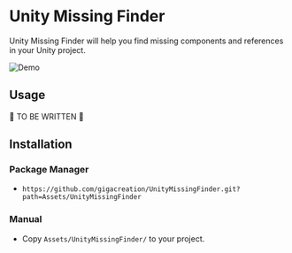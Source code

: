 # Unity Missing Finder

Unity Missing Finder will help you find missing components and references in your Unity project.

![Demo](https://user-images.githubusercontent.com/5264444/221176837-3d9cef1f-16d9-469b-9e46-7a047ef3ad58.png)

## Usage

🚧 TO BE WRITTEN 🚧

## Installation

### Package Manager

- `https://github.com/gigacreation/UnityMissingFinder.git?path=Assets/UnityMissingFinder`

### Manual

- Copy `Assets/UnityMissingFinder/` to your project.
